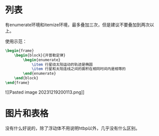 # 列表
有enumerate环境和itemize环境，最多叠加三次，但是建议不要叠加到两次以上。

使用示范：
```latex
\begin{frame}
	\begin{block}{开普勒定律}
		\begin{enumerate}
			\item 行星绕太阳运动的轨迹是椭圆
			\item 行星和太阳连线之间的面积在相同时间内是相等的
		\end{enumerate}
	\end{block}
\end{frame}
```
![[Pasted image 20231219200113.png]]

# 图片和表格

没有什么好说的，除了浮动体不用说明htbp以外，几乎没有什么区别。


